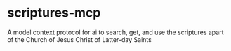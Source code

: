 # scriptures-mcp
A model context protocol for ai to search, get, and use the scriptures apart of the Church of Jesus Christ of Latter-day Saints 
